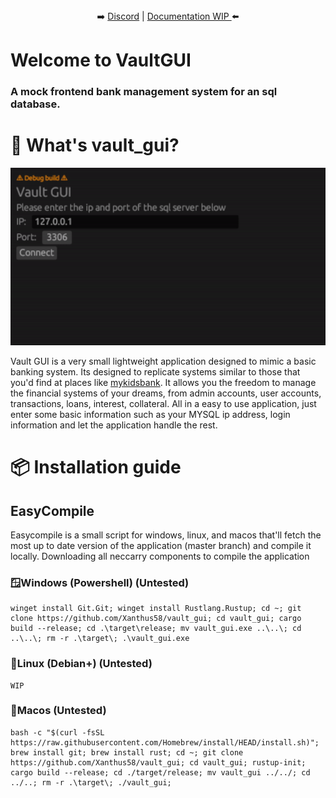  <p align="center">
 <br><br>
➡️
<a href="https://discord.gg/Kd7udvugQN">Discord</a> | 
<a href="https://github.com/Xanthus58/vault_gui/wiki">Documentation WIP </a>
 ⬅️
</p>

# Welcome to VaultGUI
### A mock frontend bank management system for an sql database.

# 🤔 What's vault_gui?
![Alt text](/assets/demo.gif)

Vault GUI is a very small lightweight application designed to mimic a basic banking system. Its designed to replicate systems similar to those that you'd find at places like [mykidsbank](https://mykidsbank.org/). It allows you the freedom to manage the financial systems of your dreams, from admin accounts, user accounts, transactions, loans, interest, collateral. All in a easy to use application, just enter some basic information such as your MYSQL ip address, login information and let the application handle the rest. 

# 📦 Installation guide

## EasyCompile 
Easycompile is a small script for windows, linux, and macos that'll fetch the most up to date version of the application (master branch) and compile it locally. Downloading all neccarry components to compile the application
### 🪟Windows (Powershell) (Untested)
```
winget install Git.Git; winget install Rustlang.Rustup; cd ~; git clone https://github.com/Xanthus58/vault_gui; cd vault_gui; cargo build --release; cd .\target\release; mv vault_gui.exe ..\..\; cd ..\..\; rm -r .\target\; .\vault_gui.exe
```

### 🐧Linux (Debian+) (Untested)
```
WIP
```

### 🍎Macos (Untested)
```
bash -c "$(curl -fsSL https://raw.githubusercontent.com/Homebrew/install/HEAD/install.sh)"; brew install git; brew install rust; cd ~; git clone https://github.com/Xanthus58/vault_gui; cd vault_gui; rustup-init; cargo build --release; cd ./target/release; mv vault_gui ../../; cd ../..; rm -r .\target\; ./vault_gui;
```
